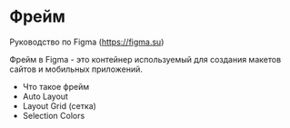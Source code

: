# Фрейм
Руководство по Figma (https://figma.su)

Фрейм в Figma - это контейнер используемый для создания макетов сайтов и мобильных приложений.

* Что такое фрейм
* Auto Layout
* Layout Grid (сетка)
* Selection Colors